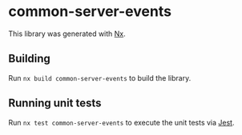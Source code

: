 # common-server-events

This library was generated with [Nx](https://nx.dev).

## Building

Run `nx build common-server-events` to build the library.

## Running unit tests

Run `nx test common-server-events` to execute the unit tests via [Jest](https://jestjs.io).
